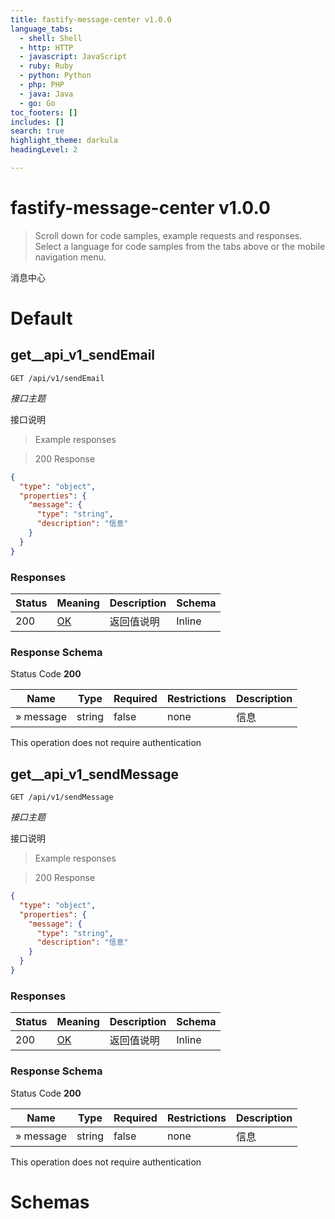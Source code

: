 ```yaml
---
title: fastify-message-center v1.0.0
language_tabs:
  - shell: Shell
  - http: HTTP
  - javascript: JavaScript
  - ruby: Ruby
  - python: Python
  - php: PHP
  - java: Java
  - go: Go
toc_footers: []
includes: []
search: true
highlight_theme: darkula
headingLevel: 2

---
```


<!-- Generator: Widdershins v4.0.1 -->

<h1 id="fastify-message-center">fastify-message-center v1.0.0</h1>

> Scroll down for code samples, example requests and responses. Select a language for code samples from the tabs above or the mobile navigation menu.

消息中心

<h1 id="fastify-message-center-default">Default</h1>

## get__api_v1_sendEmail

`GET /api/v1/sendEmail`

*接口主题*

接口说明

> Example responses

> 200 Response

```json
{
  "type": "object",
  "properties": {
    "message": {
      "type": "string",
      "description": "信息"
    }
  }
}
```

<h3 id="get__api_v1_sendemail-responses">Responses</h3>

|Status|Meaning|Description|Schema|
|---|---|---|---|
|200|[OK](https://tools.ietf.org/html/rfc7231#section-6.3.1)|返回值说明|Inline|

<h3 id="get__api_v1_sendemail-responseschema">Response Schema</h3>

Status Code **200**

|Name|Type|Required|Restrictions|Description|
|---|---|---|---|---|
|» message|string|false|none|信息|

<aside class="success">
This operation does not require authentication
</aside>

## get__api_v1_sendMessage

`GET /api/v1/sendMessage`

*接口主题*

接口说明

> Example responses

> 200 Response

```json
{
  "type": "object",
  "properties": {
    "message": {
      "type": "string",
      "description": "信息"
    }
  }
}
```

<h3 id="get__api_v1_sendmessage-responses">Responses</h3>

|Status|Meaning|Description|Schema|
|---|---|---|---|
|200|[OK](https://tools.ietf.org/html/rfc7231#section-6.3.1)|返回值说明|Inline|

<h3 id="get__api_v1_sendmessage-responseschema">Response Schema</h3>

Status Code **200**

|Name|Type|Required|Restrictions|Description|
|---|---|---|---|---|
|» message|string|false|none|信息|

<aside class="success">
This operation does not require authentication
</aside>

# Schemas

